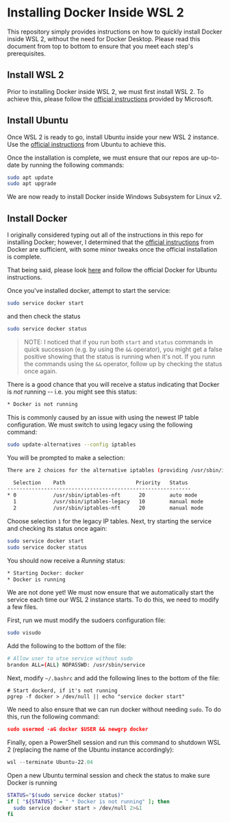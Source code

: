 # Installing Docker Inside WSL 2

This repository simply provides instructions on how to quickly install Docker inside WSL 2, without the need for Docker Desktop. Please read this document from top to bottom to ensure that you meet each step's prerequisites.

## Install WSL 2

Prior to installing Docker inside WSL 2, we must first install WSL 2. To achieve this, please follow the [official instructions](https://docs.microsoft.com/en-us/windows/wsl/install) provided by Microsoft.

## Install Ubuntu

Once WSL 2 is ready to go, install Ubuntu inside your new WSL 2 instance. Use the [official instructions](https://ubuntu.com/tutorials/install-ubuntu-on-wsl2-on-windows-10#1-overview) from Ubuntu to achieve this.

Once the installation is complete, we must ensure that our repos are up-to-date by running the following commands:

```bash
sudo apt update
sudo apt upgrade
```

We are now ready to install Docker inside Windows Subsystem for Linux v2.

## Install Docker

I originally considered typing out all of the instructions in this repo for installing Docker; however, I determined that the [official instructions](https://docs.docker.com/engine/install/ubuntu/#installation-methods) from Docker are sufficient, with some minor tweaks once the official installation is complete.

That being said, please look [here](https://docs.docker.com/engine/install/ubuntu/#installation-methods) and follow the official Docker for Ubuntu instructions.

Once you've installed docker, attempt to start the service:

```bash
sudo service docker start
```

and then check the status

```bash
sudo service docker status
```

> NOTE: I noticed that if you run both `start` and `status` commands in quick succession (e.g. by using the `&&` operator), you might get a false positive showing that the status is running when it's not. If you runn the commands using the `&&` operator, follow up by checking the status once again.

There is a good chance that you will receive a status indicating that Docker is _not_ running -- i.e. you might see this status:

```bash
* Docker is not running
```

This is commonly caused by an issue with using the newest IP table configuration. We must switch to using legacy using the following command:

```bash
sudo update-alternatives --config iptables
```

You will be prompted to make a selection:

```bash
There are 2 choices for the alternative iptables (providing /usr/sbin/iptables).

  Selection    Path                       Priority   Status
------------------------------------------------------------
* 0            /usr/sbin/iptables-nft      20        auto mode
  1            /usr/sbin/iptables-legacy   10        manual mode
  2            /usr/sbin/iptables-nft      20        manual mode
```

Choose selection `1` for the legacy IP tables. Next, try starting the service and checking its status once again:

```bash
sudo service docker start
sudo service docker status
```

You should now receive a _Running_ status:

```bash
* Starting Docker: docker                                                            [ OK ]
* Docker is running
```

We are not done yet! We must now ensure that we automatically start the service each time our WSL 2 instance starts. To do this, we need to modify a few files.

First, run we must modify the sudoers configuration file:

```bash
sudo visudo
```

Add the following to the bottom of the file:

```bash
# Allow user to utse service without sudo
brandon ALL=(ALL) NOPASSWD: /usr/sbin/service
```

Next, modify `~/.bashrc` and add the following lines to the bottom of the file:

```
# Start dockerd, if it's not running
pgrep -f docker > /dev/null || echo "service docker start"
```

We need to also ensure that we can run docker without needing `sudo`. To do this, run the following command:

```json
sudo usermod -aG docker $USER && newgrp docker
```

Finally, open a PowerShell session and run this command to shutdown WSL 2 (replacing the name of the Ubuntu instance accordingly):

```powershell
wsl --terminate Ubuntu-22.04
```

Open a new Ubuntu terminal session and check the status to make sure Docker is running

```bash
STATUS="$(sudo service docker status)"
if [ "${STATUS}" = " * Docker is not running" ]; then
  sudo service docker start > /dev/null 2>&1
fi
```
